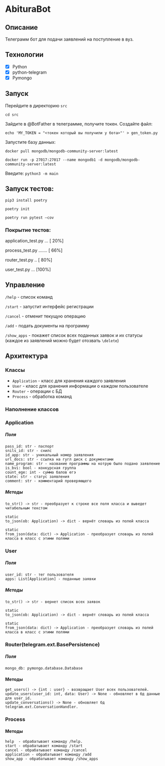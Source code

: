 # AbituraBot

## Описание
Телеграмм бот для подачи заявлений на поступление в вуз.

## Технологии
- [X] Python
- [X] python-telegram
- [X] Pymongo

## Запуск

Перейдите в директорию ```src```

```cd src```

Зайдите в @BotFather в телеграмме, получите токен. Создайте файл:

```echo 'MY_TOKEN = "<токен который вы получили у бота>"' > gen_token.py```

Запустите базу данных:
```
docker pull mongodb/mongodb-community-server:latest

docker run -p 27017:27017 --name mongodb1 -d mongodb/mongodb-community-server:latest
```
Введите:
```python3 -m main```

## Запуск тестов:
```pip3 install poetry```


```poetry init```

```poetry run pytest —cov```

### Покрытие тестов:

application_test.py ...                                                  [ 20%]

process_test.py .......                                                  [ 66%]

router_test.py ..                                                        [ 80%]

user_test.py ...                                                         [100%]

## Управление

```/help``` - список команд

```/start``` - запустит интерфейс регистрации

```/cancel``` - отменит текущую операцию

```/add``` - подать документы на программу

```/show_apps``` - покажет список всех поданных заявок и их статусы (каждое из заявлений можно будет отозвать ```\delete```)

## Архитектура
### Классы
  * ``` Application ``` - класс для хранения каждого заявления
  * ``` User ``` - класс для хранения информации о каждом пользователе
  * ```Router``` -  операции с БД
  * ```Process``` - обработка команд
### Наполнение классов

### Application
  ##### Поля
    pass_id: str - паспорт
    snils_id: str - снилс
    id_app: str - уникальный номер заявления
    url_docs: str - ссылка на гугл диск с документами
    name_program: str - название программы на котрую было подано заявление
    is_bvi: bool - конкурсная группа
    count_ege: int - сумма балов егэ
    state: str - статус заявления
    comment: str - комментарий проверяющего
  ##### Методы
    to_str() -> str - преобразует к строке все поля класса и выведет читабельным текстом
    
    static
    to_json(ob: Application) -> dict - вернёт словарь из полей класса

    static
    from_json(data: dict) -> Application - преобразует словарь из полей класса в класс с этими полями

    
### User
  ##### Поля
    user_id: str - тег пользователя
    apps: List[Application] - поданные заявки
  ##### Методы
    to_str() -> str - вернет список всех заявок
    
    static
    to_json(ob: Application) -> dict - вернёт словарь из полей класса

    static
    from_json(data: dict) -> Application - преобразует словарь из полей класса в класс с этими полями

### Router(telegram.ext.BasePersistence)
  ##### Поля
    mongo_db: pymongo.database.Database
  #### Методы
    get_users() -> {int : user} - возвращает User всех пользователей.
    update_users(user_id: int, data: User) -> None - обновляет в бд данные для user_id.
    update_conversations() -> None - обновляет бд telegram.ext.ConversationHandler.

### Process
  #### Методы
    help  - обрабатывает команду /help.
    start - обрабатывает команду /start
    cancel - обрабатывает команду /cancel
    application - обрабатывает команду /add
    show_app - обрабатывает команду /show_apps
